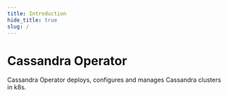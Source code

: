 ```yaml
---
title: Introduction
hide_title: true
slug: /
---
```


# Cassandra Operator

Cassandra Operator deploys, configures and manages Cassandra clusters in k8s.
